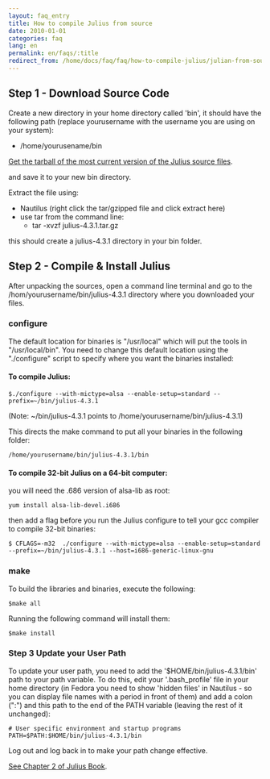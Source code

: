 ```yaml
---
layout: faq_entry
title: How to compile Julius from source 
date: 2010-01-01
categories: faq
lang: en
permalink: en/faqs/:title
redirect_from: /home/docs/faq/faq/how-to-compile-julius/julian-from-source
---
```

## Step 1 - Download Source Code

Create a new directory in your home directory called 'bin', it should have the following path (replace yourusername with the username you are using on your system):

*   /home/yourusename/bin 

[Get the tarball of the most current version of the Julius source files](http://julius.osdn.jp/en_index.php).

and save it to your new bin directory.

Extract the file using:

*   Nautilus (right click the tar/gzipped file and click extract here)
*   use tar from the command line:
    *   tar<span> <span></span> </span>-xvzf julius-4.3.1.tar.gz

this should create a julius-4.3.1 directory in your bin folder.

## Step 2 - Compile & Install Julius

After unpacking the sources, open a command line terminal and go to the /hom/yourusername/bin/julius-4.3.1 directory where you downloaded your files. 

### configure 

The default location for binaries is "/usr/local" which will put the tools in "/usr/local/bin".  You need to change this default location using the "./configure" script to specify where you want the binaries installed:

#### To compile Julius: 

    $./configure --with-mictype=alsa --enable-setup=standard --prefix=~/bin/julius-4.3.1

(Note: ~/bin/julius-4.3.1 points to /home/yourusername/bin/julius-4.3.1)

This directs the make command to put all your binaries in the following folder:

    /home/yourusername/bin/julius-4.3.1/bin

#### To compile 32-bit Julius on a 64-bit computer: 

you will need the .686 version of alsa-lib as root:

    yum install alsa-lib-devel.i686

then add a flag before you run the Julius configure to tell your gcc compiler to compile 32-bit binaries:

    $ CFLAGS=-m32  ./configure --with-mictype=alsa --enable-setup=standard --prefix=~/bin/julius-4.3.1 --host=i686-generic-linux-gnu

### make 

To build the libraries and binaries, execute the following:

    $make all

Running the following command will install them: 

    $make install

### Step 3 Update your User Path

To update your user path, you need to add the '$HOME/bin/julius-4.3.1/bin' path to your path variable.  To do this, edit your '.bash_profile' file in your home directory (in Fedora you need to show 'hidden files' in Nautilus - so you can display file names with a period in front of them) and add a colon (":") and this path to the end of the PATH variable (leaving the rest of it unchanged):

    # User specific environment and startup programs
    PATH=$PATH:$HOME/bin/julius-4.3.1/bin

Log out and log back in to make your path change effective.

[See Chapter 2 of Julius Book](http://julius.osdn.jp/juliusbook/en/desc_install.html).
